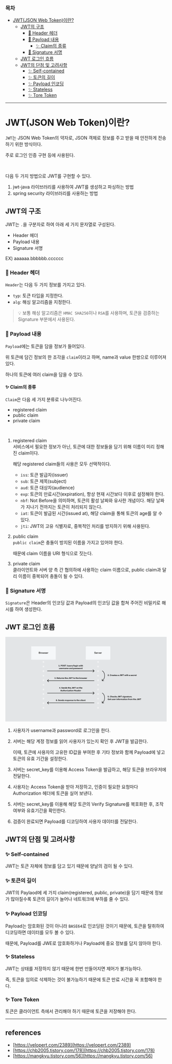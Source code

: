 ### 목차
- [JWT(JSON Web Token)이란?](#jwtjson-web-token이란)
  - [JWT의 구조](#jwt의-구조)
    - [📌 Header 헤더](#-header-헤더)
    - [📌 Payload 내용](#-payload-내용)
      - [✨ Claim의 종류](#-claim의-종류)
    - [📌 Signature 서명](#-signature-서명)
  - [JWT 로그인 흐름](#jwt-로그인-흐름)
  - [JWT의 단점 및 고려사항](#jwt의-단점-및-고려사항)
    - [✨ Self-contained](#-self-contained)
    - [✨ 토큰의 길이](#-토큰의-길이)
    - [✨ Payload 인코딩](#-payload-인코딩)
    - [✨ Stateless](#-stateless)
    - [✨ Tore Token](#-tore-token)

---
# JWT(JSON Web Token)이란?
`JWT`는 JSON Web Token의 약자로, JSON 객체로 정보를 주고 받을 때 안전하게 전송하기 위한 방식이다.

주로 로그인 인증 구현 등에 사용된다.

<br>

다음 두 가지 방법으로 JWT를 구현할 수 있다.

1. jwt-java 라이브러리를 사용하여 JWT를 생성하고 파싱하는 방법
2. spring security 라이브러리를 사용하는 방법

## JWT의 구조
JWT는 `.`을 구분자로 하여 아래 세 가지 문자열로 구성된다.
- Header 헤더
- Payload 내용
- Signature 서명

EX) aaaaaa.bbbbbb.cccccc

### 📌 Header 헤더
`Header`는 다음 두 가지 정보를 가지고 있다.
- `typ`: 토큰 타입을 지정한다.
- `alg`: 해싱 알고리즘을 지정한다.

> 💡 보통 해싱 알고리즘은 `HMAC SHA256`이나 `RSA`를 사용하며, 토큰을 검증하는 Signature 부분에서 사용된다.

### 📌 Payload 내용
`Payload`에는 토큰을 담을 정보가 들어있다.

위 토큰에 담긴 정보의 한 조각을 `claim`이라고 하며, name과 value 한쌍으로 이루어져 있다.

하나의 토큰에 여러 claim을 담을 수 있다.

#### ✨ Claim의 종류
`Claim`은 다음 세 가지 분류로 나누어진다.
- registered claim
- public claim
- private claim

<br>

1. registered claim<br>
    서비스에서 필요한 정보가 아닌, 토큰에 대한 정보들을 담기 위해 이름이 미리 정해진 claim이다.

    해당 registered claim들의 사용은 모두 선택적이다.
    - `iss`: 토큰 발급자(issuer)
    - `sub`: 토큰 제목(subject)
    - `aud`: 토큰 대상자(audience)
    - `exp`: 토큰의 만료시간(expiration), 항상 현재 시간보다 이후로 설정해야 한다.
    - `nbf`: Not Before을 의미하며, 토큰의 활성 날짜와 유사한 개념이다. 해당 날짜가 지나기 전까지는 토큰이 처리되지 않는다.
    - `iat`: 토큰이 발급된 시간(issued at), 해당 claim을 통해 토큰의 age를 알 수 있다.
    - `jti`: JWT의 고유 식별자로, 중복적인 처리를 방지하기 위해 사용된다.
2. public claim<br>
    `public claim`은 충돌이 방지된 이름을 가지고 있어야 한다.

    때문에 claim 이름을 URI 형식으로 짓는다.
3. private claim<br>
   클라이언트와 서버 양 측 간 협의하에 사용하는 claim 이름으로, public claim과 달리 이름이 중복되어 충돌이 될 수 있다.

### 📌 Signature 서명
`Signature`은 Header의 인코딩 값과 Payload의 인코딩 값을 합쳐 주어진 비밀키로 해시를 하여 생성한다.

## JWT 로그인 흐름
![picture1](./images/What%20is%20JWT/What-is-JWT-1.png)
1. 사용자가 username과 password로 로그인을 한다.
2. 서버는 해당 계정 정보를 읽어 사용자가 있는지 확인 후 JWT을 발급한다.
    
    이때, 토큰에 사용자의 고유한 ID값을 부여한 후 기타 정보와 함께 Payload에 넣고 토큰의 유효 기간을 설정한다.
    
3. 서버는 secret_key를 이용해 Access Token을 발급하고, 해당 토큰을 브라우저에 전달한다.
4. 사용자는 Access Token을 받아 저장하고, 인증이 필요한 요청마다 Authorization 헤더에 토큰을 실어 보낸다.
5. 서버는 secret_key를 이용해 해당 토큰의 Verify Signature를 복호화한 후, 조작 여부와 유효기간을 확인한다.
6. 검증이 완료되면 Payload를 디코딩하여 사용자 데이터를 전달한다.

## JWT의 단점 및 고려사항
### ✨ Self-contained

JWT는 토큰 자체에 정보를 담고 있기 때문에 양날의 검이 될 수 있다.

### ✨ 토큰의 길이

JWT의 Paylaod에 세 가지 claim(registered, public, private)을 담기 때문에 정보가 많아질수록 토큰의 길이가 늘어나 네트워크에 부하를 줄 수 있다.

### ✨ Payload 인코딩

Payload는 암호화된 것이 아니라 `BASE64`로 인코딩된 것이기 때문에, 토큰을 탈취하여 디코딩하면 데이터를 모두 볼 수 있다.

때문에, Payload를 JWE로 암호화하거나 Payload에 중요 정보를 담지 않아야 한다.

### ✨ Stateless

JWT는 상태를 저장하지 않기 때문에 한번 만들어지면 제어가 불가능하다.

즉, 토큰을 임의로 삭제하는 것이 불가능하기 때문에 토큰 만료 시간을 꼭 포함해야 한다.

### ✨ Tore Token

토큰은 클라이언트 측에서 관리해야 하기 때문에 토큰을 저장해야 한다.

---
## references
- [https://velopert.com/2389](https://velopert.com/2389)
- [https://chb2005.tistory.com/178](https://chb2005.tistory.com/178)
- [https://mangkyu.tistory.com/56](https://mangkyu.tistory.com/56)
